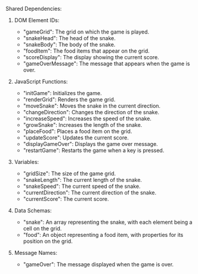 Shared Dependencies:

1. DOM Element IDs:
   - "gameGrid": The grid on which the game is played.
   - "snakeHead": The head of the snake.
   - "snakeBody": The body of the snake.
   - "foodItem": The food items that appear on the grid.
   - "scoreDisplay": The display showing the current score.
   - "gameOverMessage": The message that appears when the game is over.

2. JavaScript Functions:
   - "initGame": Initializes the game.
   - "renderGrid": Renders the game grid.
   - "moveSnake": Moves the snake in the current direction.
   - "changeDirection": Changes the direction of the snake.
   - "increaseSpeed": Increases the speed of the snake.
   - "growSnake": Increases the length of the snake.
   - "placeFood": Places a food item on the grid.
   - "updateScore": Updates the current score.
   - "displayGameOver": Displays the game over message.
   - "restartGame": Restarts the game when a key is pressed.

3. Variables:
   - "gridSize": The size of the game grid.
   - "snakeLength": The current length of the snake.
   - "snakeSpeed": The current speed of the snake.
   - "currentDirection": The current direction of the snake.
   - "currentScore": The current score.

4. Data Schemas:
   - "snake": An array representing the snake, with each element being a cell on the grid.
   - "food": An object representing a food item, with properties for its position on the grid.

5. Message Names:
   - "gameOver": The message displayed when the game is over.